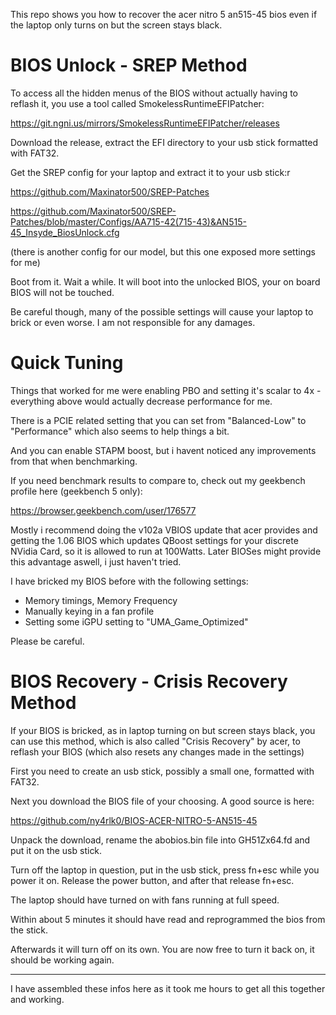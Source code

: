 
This repo shows you how to recover the acer nitro 5 an515-45 bios even if the laptop only turns on but the screen stays black.

# BIOS Unlock - SREP Method

To access all the hidden menus of the BIOS without actually having to reflash it, you use a tool called SmokelessRuntimeEFIPatcher:

https://git.ngni.us/mirrors/SmokelessRuntimeEFIPatcher/releases

Download the release, extract the EFI directory to your usb stick formatted with FAT32. 

Get the SREP config for your laptop and extract it to your usb stick:r

https://github.com/Maxinator500/SREP-Patches

https://github.com/Maxinator500/SREP-Patches/blob/master/Configs/AA715-42(715-43)&AN515-45_Insyde_BiosUnlock.cfg

(there is another config for our model, but this one exposed more settings for me)

Boot from it. Wait a while. It will boot into the unlocked BIOS, your on board BIOS will not be touched.

Be careful though, many of the possible settings will cause your laptop to brick or even worse. I am not responsible for any damages.

# Quick Tuning

Things that worked for me were enabling PBO and setting it's scalar to 4x - everything above would actually decrease performance for me.

There is a PCIE related setting that you can set from "Balanced-Low" to "Performance" which also seems to help things a bit.

And you can enable STAPM boost, but i havent noticed any improvements from that when benchmarking.

If you need benchmark results to compare to, check out my geekbench profile here (geekbench 5 only):

https://browser.geekbench.com/user/176577

Mostly i recommend doing the v102a VBIOS update that acer provides and getting the 1.06 BIOS which updates QBoost settings for your discrete NVidia Card, so it is allowed to run at 100Watts. Later BIOSes might provide this advantage aswell, i just haven't tried.

I have bricked my BIOS before with the following settings:

- Memory timings, Memory Frequency
- Manually keying in a fan profile
- Setting some iGPU setting to "UMA_Game_Optimized"

Please be careful.


# BIOS Recovery - Crisis Recovery Method

If your BIOS is bricked, as in laptop turning on but screen stays black, you can use this method, which is also called "Crisis Recovery" by acer, to reflash your BIOS (which also resets any changes made in the settings)

First you need to create an usb stick, possibly a small one, formatted with FAT32.

Next you download the BIOS file of your choosing. A good source is here:

https://github.com/ny4rlk0/BIOS-ACER-NITRO-5-AN515-45

Unpack the download, rename the abobios.bin file into GH51Zx64.fd and put it on the usb stick.

Turn off the laptop in question, put in the usb stick, press fn+esc while you power it on. Release the power button, and after that release fn+esc.

The laptop should have turned on with fans running at full speed.

Within about 5 minutes it should have read and reprogrammed the bios from the stick.

Afterwards it will turn off on its own. You are now free to turn it back on, it should be working again.

---

I have assembled these infos here as it took me hours to get all this together and working.

